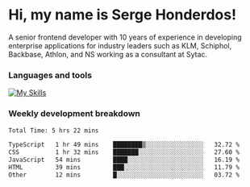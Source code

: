 # Hi, my name is Serge Honderdos!

A senior frontend developer with 10 years of experience in developing enterprise applications for industry leaders such as KLM, Schiphol, Backbase, Athlon, and NS working as a consultant at Sytac.

### Languages and tools
[![My Skills](https://skillicons.dev/icons?i=js,ts,angular,react,vue,nodejs,sqlite,postgres,mongodb,git,azure)](#)

### Weekly development breakdown
<!--START_SECTION:waka-->

```txt
Total Time: 5 hrs 22 mins

TypeScript   1 hr 49 mins    ████████▒░░░░░░░░░░░░░░░░   32.72 %
CSS          1 hr 32 mins    ███████░░░░░░░░░░░░░░░░░░   27.60 %
JavaScript   54 mins         ████░░░░░░░░░░░░░░░░░░░░░   16.19 %
HTML         39 mins         ███░░░░░░░░░░░░░░░░░░░░░░   11.79 %
Other        12 mins         █░░░░░░░░░░░░░░░░░░░░░░░░   03.72 %
```

<!--END_SECTION:waka-->
